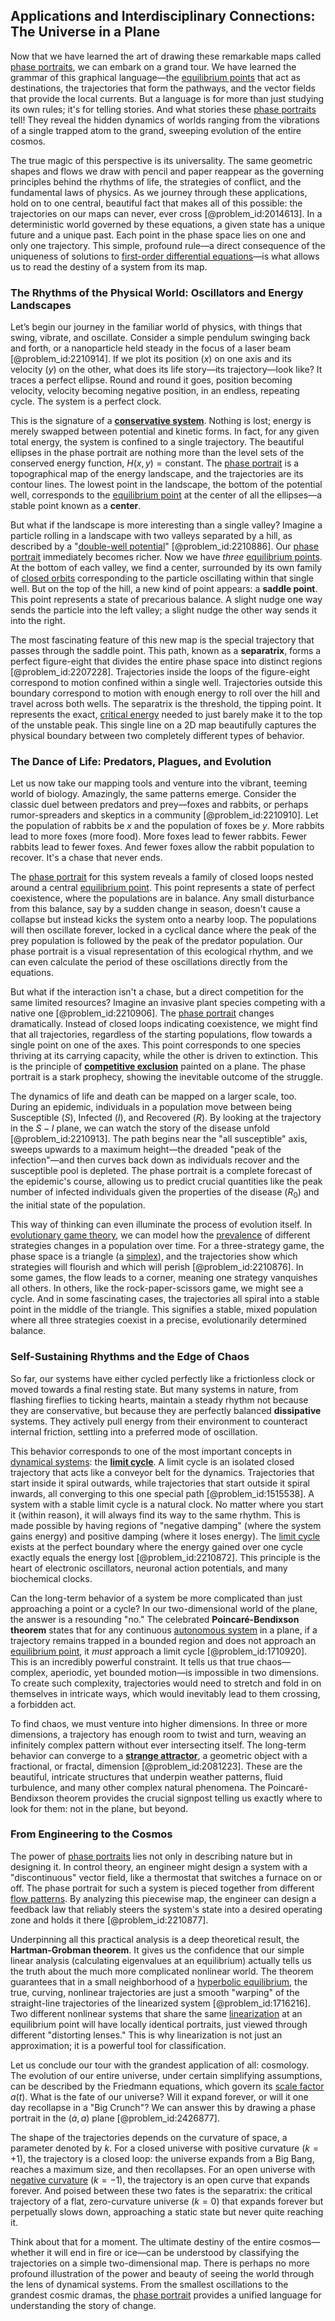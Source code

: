 ## Applications and Interdisciplinary Connections: The Universe in a Plane

Now that we have learned the art of drawing these remarkable maps called [phase portraits](@article_id:172220), we can embark on a grand tour. We have learned the grammar of this graphical language—the [equilibrium points](@article_id:167009) that act as destinations, the trajectories that form the pathways, and the vector fields that provide the local currents. But a language is for more than just studying its own rules; it's for telling stories. And what stories these [phase portraits](@article_id:172220) tell! They reveal the hidden dynamics of worlds ranging from the vibrations of a single trapped atom to the grand, sweeping evolution of the entire cosmos.

The true magic of this perspective is its universality. The same geometric shapes and flows we draw with pencil and paper reappear as the governing principles behind the rhythms of life, the strategies of conflict, and the fundamental laws of physics. As we journey through these applications, hold on to one central, beautiful fact that makes all of this possible: the trajectories on our maps can never, ever cross [@problem_id:2014613]. In a deterministic world governed by these equations, a given state has a unique future and a unique past. Each point in the phase space lies on one and only one trajectory. This simple, profound rule—a direct consequence of the uniqueness of solutions to [first-order differential equations](@article_id:172645)—is what allows us to read the destiny of a system from its map.

### The Rhythms of the Physical World: Oscillators and Energy Landscapes

Let’s begin our journey in the familiar world of physics, with things that swing, vibrate, and oscillate. Consider a simple pendulum swinging back and forth, or a nanoparticle held steady in the focus of a laser beam [@problem_id:2210914]. If we plot its position ($x$) on one axis and its velocity ($y$) on the other, what does its life story—its trajectory—look like? It traces a perfect ellipse. Round and round it goes, position becoming velocity, velocity becoming negative position, in an endless, repeating cycle. The system is a perfect clock.

This is the signature of a **[conservative system](@article_id:165028)**. Nothing is lost; energy is merely swapped between potential and kinetic forms. In fact, for any given total energy, the system is confined to a single trajectory. The beautiful ellipses in the phase portrait are nothing more than the level sets of the conserved energy function, $H(x, y) = \text{constant}$. The [phase portrait](@article_id:143521) is a topographical map of the energy landscape, and the trajectories are its contour lines. The lowest point in the landscape, the bottom of the potential well, corresponds to the [equilibrium point](@article_id:272211) at the center of all the ellipses—a stable point known as a **center**.

But what if the landscape is more interesting than a single valley? Imagine a particle rolling in a landscape with two valleys separated by a hill, as described by a "[double-well potential](@article_id:170758)" [@problem_id:2210886]. Our [phase portrait](@article_id:143521) immediately becomes richer. Now we have *three* [equilibrium points](@article_id:167009). At the bottom of each valley, we find a center, surrounded by its own family of [closed orbits](@article_id:273141) corresponding to the particle oscillating within that single well. But on the top of the hill, a new kind of point appears: a **saddle point**. This point represents a state of precarious balance. A slight nudge one way sends the particle into the left valley; a slight nudge the other way sends it into the right.

The most fascinating feature of this new map is the special trajectory that passes through the saddle point. This path, known as a **separatrix**, forms a perfect figure-eight that divides the entire phase space into distinct regions [@problem_id:2207228]. Trajectories inside the loops of the figure-eight correspond to motion confined within a single well. Trajectories outside this boundary correspond to motion with enough energy to roll over the hill and travel across both wells. The separatrix is the threshold, the tipping point. It represents the exact, [critical energy](@article_id:158411) needed to just barely make it to the top of the unstable peak. This single line on a 2D map beautifully captures the physical boundary between two completely different types of behavior.

### The Dance of Life: Predators, Plagues, and Evolution

Let us now take our mapping tools and venture into the vibrant, teeming world of biology. Amazingly, the same patterns emerge. Consider the classic duel between predators and prey—foxes and rabbits, or perhaps rumor-spreaders and skeptics in a community [@problem_id:2210910]. Let the population of rabbits be $x$ and the population of foxes be $y$. More rabbits lead to more foxes (more food). More foxes lead to fewer rabbits. Fewer rabbits lead to fewer foxes. And fewer foxes allow the rabbit population to recover. It's a chase that never ends.

The [phase portrait](@article_id:143521) for this system reveals a family of closed loops nested around a central [equilibrium point](@article_id:272211). This point represents a state of perfect coexistence, where the populations are in balance. Any small disturbance from this balance, say by a sudden change in season, doesn't cause a collapse but instead kicks the system onto a nearby loop. The populations will then oscillate forever, locked in a cyclical dance where the peak of the prey population is followed by the peak of the predator population. Our phase portrait is a visual representation of this ecological rhythm, and we can even calculate the period of these oscillations directly from the equations.

But what if the interaction isn't a chase, but a direct competition for the same limited resources? Imagine an invasive plant species competing with a native one [@problem_id:2210906]. The [phase portrait](@article_id:143521) changes dramatically. Instead of closed loops indicating coexistence, we might find that all trajectories, regardless of the starting populations, flow towards a single point on one of the axes. This point corresponds to one species thriving at its carrying capacity, while the other is driven to extinction. This is the principle of **[competitive exclusion](@article_id:166001)** painted on a plane. The phase portrait is a stark prophecy, showing the inevitable outcome of the struggle.

The dynamics of life and death can be mapped on a larger scale, too. During an epidemic, individuals in a population move between being Susceptible ($S$), Infected ($I$), and Recovered ($R$). By looking at the trajectory in the $S-I$ plane, we can watch the story of the disease unfold [@problem_id:2210913]. The path begins near the "all susceptible" axis, sweeps upwards to a maximum height—the dreaded "peak of the infection"—and then curves back down as individuals recover and the susceptible pool is depleted. The phase portrait is a complete forecast of the epidemic's course, allowing us to predict crucial quantities like the peak number of infected individuals given the properties of the disease ($R_0$) and the initial state of the population.

This way of thinking can even illuminate the process of evolution itself. In [evolutionary game theory](@article_id:145280), we can model how the [prevalence](@article_id:167763) of different strategies changes in a population over time. For a three-strategy game, the phase space is a triangle (a [simplex](@article_id:270129)), and the trajectories show which strategies will flourish and which will perish [@problem_id:2210876]. In some games, the flow leads to a corner, meaning one strategy vanquishes all others. In others, like the rock-paper-scissors game, we might see a cycle. And in some fascinating cases, the trajectories all spiral into a stable point in the middle of the triangle. This signifies a stable, mixed population where all three strategies coexist in a precise, evolutionarily determined balance.

### Self-Sustaining Rhythms and the Edge of Chaos

So far, our systems have either cycled perfectly like a frictionless clock or moved towards a final resting state. But many systems in nature, from flashing fireflies to ticking hearts, maintain a steady rhythm not because they are conservative, but because they are perfectly balanced **dissipative** systems. They actively pull energy from their environment to counteract internal friction, settling into a preferred mode of oscillation.

This behavior corresponds to one of the most important concepts in [dynamical systems](@article_id:146147): the **[limit cycle](@article_id:180332)**. A limit cycle is an isolated closed trajectory that acts like a conveyor belt for the dynamics. Trajectories that start inside it spiral outwards, while trajectories that start outside it spiral inwards, all converging to this one special path [@problem_id:1515538]. A system with a stable limit cycle is a natural clock. No matter where you start it (within reason), it will always find its way to the same rhythm. This is made possible by having regions of "negative damping" (where the system gains energy) and positive damping (where it loses energy). The [limit cycle](@article_id:180332) exists at the perfect boundary where the energy gained over one cycle exactly equals the energy lost [@problem_id:2210872]. This principle is the heart of electronic oscillators, neuronal action potentials, and many biochemical clocks.

Can the long-term behavior of a system be more complicated than just approaching a point or a cycle? In our two-dimensional world of the plane, the answer is a resounding "no." The celebrated **Poincaré-Bendixson theorem** states that for any continuous [autonomous system](@article_id:174835) in a plane, if a trajectory remains trapped in a bounded region and does not approach an [equilibrium point](@article_id:272211), it *must* approach a limit cycle [@problem_id:1710920]. This is an incredibly powerful constraint. It tells us that true chaos—complex, aperiodic, yet bounded motion—is impossible in two dimensions. To create such complexity, trajectories would need to stretch and fold in on themselves in intricate ways, which would inevitably lead to them crossing, a forbidden act.

To find chaos, we must venture into higher dimensions. In three or more dimensions, a trajectory has enough room to twist and turn, weaving an infinitely complex pattern without ever intersecting itself. The long-term behavior can converge to a **[strange attractor](@article_id:140204)**, a geometric object with a fractional, or fractal, dimension [@problem_id:2081223]. These are the beautiful, intricate structures that underpin weather patterns, fluid turbulence, and many other complex natural phenomena. The Poincaré-Bendixson theorem provides the crucial signpost telling us exactly where to look for them: not in the plane, but beyond.

### From Engineering to the Cosmos

The power of [phase portraits](@article_id:172220) lies not only in describing nature but in designing it. In control theory, an engineer might design a system with a "discontinuous" vector field, like a thermostat that switches a furnace on or off. The phase portrait for such a system is pieced together from different [flow patterns](@article_id:152984). By analyzing this piecewise map, the engineer can design a feedback law that reliably steers the system's state into a desired operating zone and holds it there [@problem_id:2210877].

Underpinning all this practical analysis is a deep theoretical result, the **Hartman-Grobman theorem**. It gives us the confidence that our simple linear analysis (calculating eigenvalues at an equilibrium) actually tells us the truth about the much more complicated nonlinear world. The theorem guarantees that in a small neighborhood of a [hyperbolic equilibrium](@article_id:165229), the true, curving, nonlinear trajectories are just a smooth "warping" of the straight-line trajectories of the linearized system [@problem_id:1716216]. Two different nonlinear systems that share the same [linearization](@article_id:267176) at an equilibrium point will have locally identical portraits, just viewed through different "distorting lenses." This is why linearization is not just an approximation; it is a powerful tool for classification.

Let us conclude our tour with the grandest application of all: cosmology. The evolution of our entire universe, under certain simplifying assumptions, can be described by the Friedmann equations, which govern its [scale factor](@article_id:157179) $a(t)$. What is the fate of our universe? Will it expand forever, or will it one day recollapse in a "Big Crunch"? We can answer this by drawing a phase portrait in the $(\dot{a}, a)$ plane [@problem_id:2426877].

The shape of the trajectories depends on the curvature of space, a parameter denoted by $k$.
For a closed universe with positive curvature ($k=+1$), the trajectory is a closed loop: the universe expands from a Big Bang, reaches a maximum size, and then recollapses.
For an open universe with [negative curvature](@article_id:158841) ($k=-1$), the trajectory is an open curve that expands forever.
And poised between these two fates is the separatrix: the critical trajectory of a flat, zero-curvature universe ($k=0$) that expands forever but perpetually slows down, approaching a static state but never quite reaching it.

Think about that for a moment. The ultimate destiny of the entire cosmos—whether it will end in fire or ice—can be understood by classifying the trajectories on a simple two-dimensional map. There is perhaps no more profound illustration of the power and beauty of seeing the world through the lens of dynamical systems. From the smallest oscillations to the grandest cosmic dramas, the [phase portrait](@article_id:143521) provides a unified language for understanding the story of change.